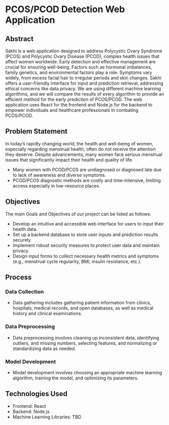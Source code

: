 # PCOS/PCOD Detection Web Application

## Abstract

Sakhi is a web application designed to address Polycystic Ovary Syndrome (PCOS) and Polycystic Ovary Disease (PCOD), complex health issues that affect women worldwide. Early detection and effective management are crucial for ensuring well-being. Factors such as hormonal imbalances, family genetics, and environmental factors play a role. Symptoms vary widely, from excess facial hair to irregular periods and skin changes. Sakhi offers a user-friendly interface for input and prediction retrieval, addressing ethical concerns like data privacy. We are using different machine learning algorithms, and we will compare the results of every algorithm to provide an efficient method for the early prediction of PCOS/PCOD. The web application uses React for the frontend and Node.js for the backend to empower individuals and healthcare professionals in combating PCOS/PCOD.

## Problem Statement

In today’s rapidly changing world, the health and well-being of women, especially regarding menstrual health, often do not receive the attention they deserve. Despite advancements, many women face serious menstrual issues that significantly impact their health and quality of life.

- Many women with PCOD/PCOS are undiagnosed or diagnosed late due to lack of awareness and diverse symptoms.
- PCOD/PCOS diagnostic methods are costly and time-intensive, limiting access especially in low-resource places.

## Objectives

The main Goals and Objectives of our project can be listed as follows:

- Develop an intuitive and accessible web interface for users to input their health data.
- Set up a backend database to store user inputs and prediction results securely.
- Implement robust security measures to protect user data and maintain privacy.
- Design input forms to collect necessary health metrics and symptoms (e.g., menstrual cycle regularity, BMI, insulin resistance, etc.).

## Process

### Data Collection

- Data gathering includes gathering patient information from clinics, hospitals, medical records, and open databases, as well as medical history and clinical examinations.

### Data Preprocessing

- Data preprocessing involves cleaning up inconsistent data, identifying outliers, and missing numbers, selecting features, and normalizing or standardizing data as needed.

### Model Development

- Model development involves choosing an appropriate machine learning algorithm, training the model, and optimizing its parameters.

## Technologies Used

- Frontend: React
- Backend: Node.js
- Machine Learning Libraries: TBD

